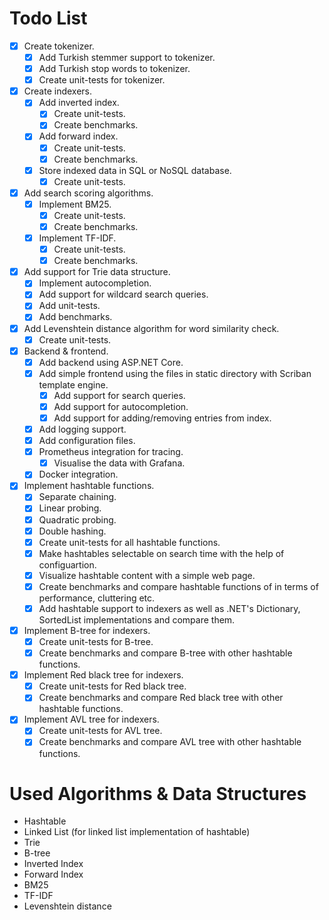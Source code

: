 # Todo List

- [x] Create tokenizer.
    - [x] Add Turkish stemmer support to tokenizer.
    - [x] Add Turkish stop words to tokenizer.
    - [x] Create unit-tests for tokenizer.
- [x] Create indexers.
    - [x] Add inverted index.
      - [x] Create unit-tests.
      - [x] Create benchmarks.
    - [x] Add forward index.
      - [x] Create unit-tests.
      - [x] Create benchmarks.
    - [x] Store indexed data in SQL or NoSQL database.
      - [x] Create unit-tests.
- [x] Add search scoring algorithms.
  - [x] Implement BM25.
    - [X] Create unit-tests.
    - [x] Create benchmarks.
  - [x] Implement TF-IDF.
    - [x] Create unit-tests.
    - [x] Create benchmarks.
- [x] Add support for Trie data structure.
  - [x] Implement autocompletion.
  - [x] Add support for wildcard search queries.
  - [x] Add unit-tests.
  - [x] Add benchmarks.
- [x] Add Levenshtein distance algorithm for word similarity check.
  - [x] Create unit-tests.
- [x] Backend & frontend.
  - [x] Add backend using ASP.NET Core.
  - [x] Add simple frontend using the files in static directory with Scriban template engine.
    - [x] Add support for search queries.
    - [x] Add support for autocompletion.
    - [x] Add support for adding/removing entries from index.
  - [x] Add logging support.
  - [x] Add configuration files.
  - [x] Prometheus integration for tracing.
    - [x] Visualise the data with Grafana.
  - [x] Docker integration.
- [x] Implement hashtable functions.
  - [x] Separate chaining.
  - [x] Linear probing.
  - [x] Quadratic probing.
  - [x] Double hashing.
  - [x] Create unit-tests for all hashtable functions.
  - [x] Make hashtables selectable on search time with the help of configuartion.
  - [x] Visualize hashtable content with a simple web page.
  - [x] Create benchmarks and compare hashtable functions of in terms of performance, cluttering etc.
  - [x] Add hashtable support to indexers as well as .NET's Dictionary, SortedList implementations and compare them.
- [x] Implement B-tree for indexers.
  - [x] Create unit-tests for B-tree.
  - [x] Create benchmarks and compare B-tree with other hashtable functions.
- [x] Implement Red black tree for indexers.
  - [x] Create unit-tests for Red black tree.
  - [x] Create benchmarks and compare Red black tree with other hashtable functions.
- [x] Implement AVL tree for indexers.
  - [x] Create unit-tests for AVL tree.
  - [x] Create benchmarks and compare AVL tree with other hashtable functions.

# Used Algorithms & Data Structures

- Hashtable
- Linked List (for linked list implementation of hashtable)
- Trie
- B-tree
- Inverted Index
- Forward Index
- BM25
- TF-IDF
- Levenshtein distance